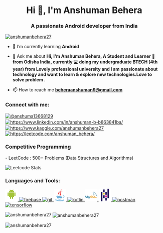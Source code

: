 <h1 align="center">Hi 👋, I'm Anshuman Behera</h1>
<h3 align="center">A passionate Android developer from India</h3>

<p align="left"> <a href="https://github.com/ryo-ma/github-profile-trophy"><img src="https://github-profile-trophy.vercel.app/?username=anshumanbehera27" alt="anshumanbehera27" /></a> </p>

- 🌱 I’m currently learning **Android**

- 💬 Ask me about **Hi, I'm Anshuman Behera, A Student and Learner 🚀 from Odisha India, currently 💻 doing my undergraduate BTECH (4th year) from Lovely professional university and I am passionate about technology and want to learn & explore new technologies.Love to solve problem .**

- 📫 How to reach me **beheraanshuman9@gmail.com**

<h3 align="left">Connect with me:</h3>
<p align="left">
<a href="https://twitter.com/@anshuma13668129" target="blank"><img align="center" src="https://raw.githubusercontent.com/rahuldkjain/github-profile-readme-generator/master/src/images/icons/Social/twitter.svg" alt="@anshuma13668129" height="30" width="40" /></a>
<a href="https://linkedin.com/in/https://www.linkedin.com/in/anshuman-b-b863841ba/" target="blank"><img align="center" src="https://raw.githubusercontent.com/rahuldkjain/github-profile-readme-generator/master/src/images/icons/Social/linked-in-alt.svg" alt="https://www.linkedin.com/in/anshuman-b-b863841ba/" height="30" width="40" /></a>
<a href="https://kaggle.com/https://www.kaggle.com/anshumanbehera27" target="blank"><img align="center" src="https://raw.githubusercontent.com/rahuldkjain/github-profile-readme-generator/master/src/images/icons/Social/kaggle.svg" alt="https://www.kaggle.com/anshumanbehera27" height="30" width="40" /></a>
<a href="https://www.leetcode.com/https://leetcode.com/anshuman_behera/" target="blank"><img align="center" src="https://raw.githubusercontent.com/rahuldkjain/github-profile-readme-generator/master/src/images/icons/Social/leet-code.svg" alt="https://leetcode.com/anshuman_behera/" height="30" width="40" /></a>
</p>
<h3>Competitive Programming </h3>
- LeetCode : 500+ Problems (Data Structures and Algorithms)
 <br>

 ![Leetcode Stats](https://leetcode.card.workers.dev/?username=anshuman_behera)
 <br>
<h3 align="left">Languages and Tools:</h3>
<p align="left"> <a href="https://developer.android.com" target="_blank" rel="noreferrer"> <img src="https://raw.githubusercontent.com/devicons/devicon/master/icons/android/android-original-wordmark.svg" alt="android" width="40" height="40"/> </a> <a href="https://firebase.google.com/" target="_blank" rel="noreferrer"> <img src="https://www.vectorlogo.zone/logos/firebase/firebase-icon.svg" alt="firebase" width="40" height="40"/> </a> <a href="https://git-scm.com/" target="_blank" rel="noreferrer"> <img src="https://www.vectorlogo.zone/logos/git-scm/git-scm-icon.svg" alt="git" width="40" height="40"/> </a> <a href="https://www.java.com" target="_blank" rel="noreferrer"> <img src="https://raw.githubusercontent.com/devicons/devicon/master/icons/java/java-original.svg" alt="java" width="40" height="40"/> </a> <a href="https://kotlinlang.org" target="_blank" rel="noreferrer"> <img src="https://www.vectorlogo.zone/logos/kotlinlang/kotlinlang-icon.svg" alt="kotlin" width="40" height="40"/> </a> <a href="https://www.mysql.com/" target="_blank" rel="noreferrer"> <img src="https://raw.githubusercontent.com/devicons/devicon/master/icons/mysql/mysql-original-wordmark.svg" alt="mysql" width="40" height="40"/> </a> <a href="https://pandas.pydata.org/" target="_blank" rel="noreferrer"> <img src="https://raw.githubusercontent.com/devicons/devicon/2ae2a900d2f041da66e950e4d48052658d850630/icons/pandas/pandas-original.svg" alt="pandas" width="40" height="40"/> </a> <a href="https://postman.com" target="_blank" rel="noreferrer"> <img src="https://www.vectorlogo.zone/logos/getpostman/getpostman-icon.svg" alt="postman" width="40" height="40"/> </a> <a href="https://www.tensorflow.org" target="_blank" rel="noreferrer"> <img src="https://www.vectorlogo.zone/logos/tensorflow/tensorflow-icon.svg" alt="tensorflow" width="40" height="40"/> </a> </p>

<p><img align="left" src="https://github-readme-stats.vercel.app/api/top-langs?username=anshumanbehera27&show_icons=true&locale=en&layout=compact" alt="anshumanbehera27" /></p>

<p>&nbsp;<img align="center" src="https://github-readme-stats.vercel.app/api?username=anshumanbehera27&show_icons=true&locale=en" alt="anshumanbehera27" /></p>

<p><img align="center" src="https://github-readme-streak-stats.herokuapp.com/?user=anshumanbehera27&" alt="anshumanbehera27" /></p>
